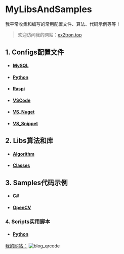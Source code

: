 # MyLibsAndSamples

我平常收集和编写的常用配置文件、算法、代码示例等等！

> 欢迎访问我的网站：[ex2tron.top](http://ex2tron.top)

## 1. Configs配置文件

- #### [MySQL](https://github.com/ex2tron/MyLibsAndSamples/tree/master/Configs/MySQL5.7.14(WAMP))

- #### [Python](https://github.com/ex2tron/MyLibsAndSamples/tree/master/Configs/Python)

- #### [Raspi](https://github.com/ex2tron/MyLibsAndSamples/tree/master/Configs/Raspi)

- #### [VSCode](https://github.com/ex2tron/MyLibsAndSamples/tree/master/Configs/VSCode)

- #### [VS_Nuget](https://github.com/ex2tron/MyLibsAndSamples/tree/master/Configs/VS_NuGet)

- #### [VS_Snippet](https://github.com/ex2tron/MyLibsAndSamples/tree/master/Configs/VS_Snippet)

## 2. Libs算法和库

- #### [Algorithm](https://github.com/ex2tron/MyLibsAndSamples/tree/master/Libs/Algorithm)

- #### [Classes](https://github.com/ex2tron/MyLibsAndSamples/tree/master/Libs/Classes)

## 3. Samples代码示例

- #### [C#](https://github.com/ex2tron/MyLibsAndSamples/tree/master/Samples/C%23)
- #### [OpenCV](https://github.com/ex2tron/MyLibsAndSamples/tree/master/Samples/OpenCV)

### 4. Scripts实用脚本

- #### [Python](https://github.com/ex2tron/MyLibsAndSamples/tree/master/Scripts/Python)

[我的网站：](http://ex2tron.top)
![blog_qrcode](http://pic.ex2tron.xin/blog_qrcode.png)